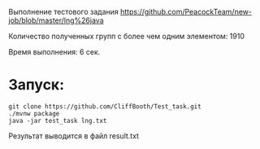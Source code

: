 Выполнение тестового задания https://github.com/PeacockTeam/new-job/blob/master/lng%26java

Количество полученных групп с более чем одним элементом: 1910

Время выполнения: 6 сек.

# Запуск:

```console
git clone https://github.com/CliffBooth/Test_task.git
./mvnw package
java -jar test_task lng.txt
```

Результат выводится в файл result.txt